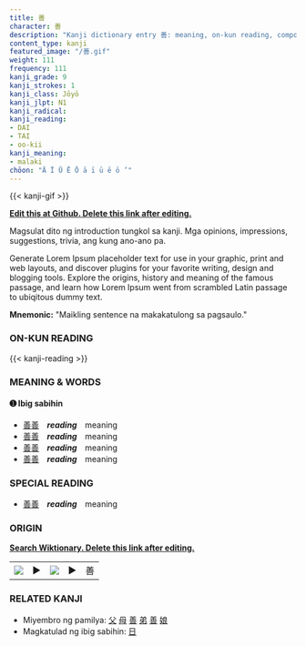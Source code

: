 ```yaml
---
title: 善
character: 善
description: "Kanji dictionary entry 善: meaning, on-kun reading, compounds, origin, related kanji"
content_type: kanji
featured_image: "/善.gif"
weight: 111
frequency: 111
kanji_grade: 9
kanji_strokes: 1
kanji_class: Jōyō
kanji_jlpt: N1
kanji_radical: 
kanji_reading: 
- DAI
- TAI
- oo-kii
kanji_meaning:
- malaki
chōon: "Ā Ī Ū Ē Ō ā ī ū ē ō ’"
---
```

[//]: # (Don't edit the line below. Kanji animated GIF code is automatically generated.)
{{< kanji-gif >}}

[//]: # (Edit below this line.)

**[Edit this at Github. Delete this link after editing.](https://github.com/tim0g/tim/tree/main/content/kanji/善/index.md)**

Magsulat dito ng introduction tungkol sa kanji. Mga opinions, impressions, suggestions, trivia, ang kung ano-ano pa.

Generate Lorem Ipsum placeholder text for use in your graphic, print and web layouts, and discover plugins for your favorite writing, design and blogging tools. Explore the origins, history and meaning of the famous passage, and learn how Lorem Ipsum went from scrambled Latin passage to ubiqitous dummy text.
 
**Mnemonic:** "Maikling sentence na makakatulong sa pagsaulo."

### ON-KUN READING

[//]: # (Don't edit the line below. ON-KUN READING code is automatically generated.)
{{< kanji-reading >}}

### MEANING & WORDS

#### ➊ **Ibig sabihin**
  - [善](../善)[善](../善)　***reading***　meaning
  - [善](../善)[善](../善)　***reading***　meaning
  - [善](../善)[善](../善)　***reading***　meaning
  - [善](../善)[善](../善)　***reading***　meaning

### SPECIAL READING
  - [善](../善)[善](../善)　***reading***　meaning

### ORIGIN

**[Search Wiktionary. Delete this link after editing.](https://wiktionary.org/wiki/善)**
<table class="kanji-table"><tr><td>
<img src="60px-善-bronze.svg.png">
</td><td>▶</td><td>
<img src="60px-善-oracle.svg.png">
</td><td>▶</td>
<td class="kanji-origin">善</td>
</tr></table>

### RELATED KANJI
- Miyembro ng pamilya: [父](../父) [母](../母) [善](../善) [弟](../弟) [善](../善) [娘](../娘)
- Magkatulad ng ibig sabihin: [日](../日)
